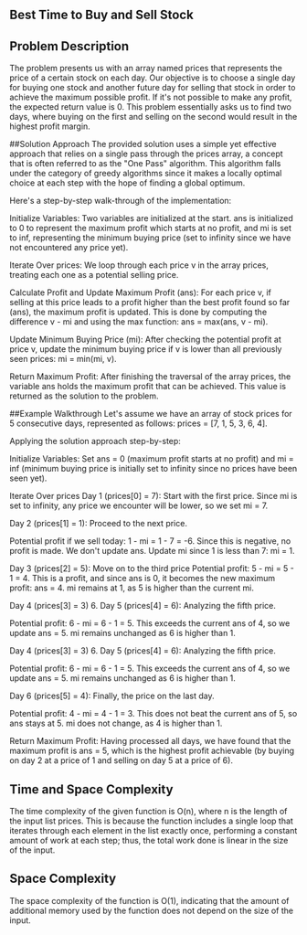 ## Best Time to Buy and Sell Stock

## Problem Description
The problem presents us with an array named prices that represents the price of a certain stock on each day. Our objective is to choose a single day for buying one stock and another future day for selling that stock in order to achieve the maximum possible profit. If it's not possible to make any profit, the expected return value is 0. This problem essentially asks us to find two days, where buying on the first and selling on the second would result in the highest profit margin.

##Solution Approach
The provided solution uses a simple yet effective approach that relies on a single pass through the prices array, a concept that is often referred to as the "One Pass" algorithm. This algorithm falls under the category of greedy algorithms since it makes a locally optimal choice at each step with the hope of finding a global optimum.

Here's a step-by-step walk-through of the implementation:

Initialize Variables: Two variables are initialized at the start. ans is initialized to 0 to represent the maximum profit which starts at no profit, and mi is set to inf, representing the minimum buying price (set to infinity since we have not encountered any price yet).

Iterate Over prices: We loop through each price v in the array prices, treating each one as a potential selling price.

Calculate Profit and Update Maximum Profit (ans): For each price v, if selling at this price leads to a profit higher than the best profit found so far (ans), the maximum profit is updated. This is done by computing the difference v - mi and using the max function: ans = max(ans, v - mi).

Update Minimum Buying Price (mi): After checking the potential profit at price v, update the minimum buying price if v is lower than all previously seen prices: mi = min(mi, v).

Return Maximum Profit: After finishing the traversal of the array prices, the variable ans holds the maximum profit that can be achieved. This value is returned as the solution to the problem.

##Example Walkthrough
Let's assume we have an array of stock prices for 5 consecutive days, represented as follows: prices = [7, 1, 5, 3, 6, 4].

Applying the solution approach step-by-step:

Initialize Variables: Set ans = 0 (maximum profit starts at no profit) and mi = inf (minimum buying price is initially set to infinity since no prices have been seen yet).

Iterate Over prices Day 1 (prices[0] = 7): Start with the first price. Since mi is set to infinity, any price we encounter will be lower, so we set mi = 7.

Day 2 (prices[1] = 1): Proceed to the next price.

Potential profit if we sell today: 1 - mi = 1 - 7 = -6. Since this is negative, no profit is made. We don't update ans.
Update mi since 1 is less than 7: mi = 1.

Day 3 (prices[2] = 5): Move on to the third price
Potential profit: 5 - mi = 5 - 1 = 4. This is a profit, and since ans is 0, it becomes the new maximum profit: ans = 4.
mi remains at 1, as 5 is higher than the current mi.

Day 4 (prices[3] = 3) 6. Day 5 (prices[4] = 6): Analyzing the fifth price.

Potential profit: 6 - mi = 6 - 1 = 5. This exceeds the current ans of 4, so we update ans = 5.
mi remains unchanged as 6 is higher than 1.

Day 4 (prices[3] = 3) 6. Day 5 (prices[4] = 6): Analyzing the fifth price.

Potential profit: 6 - mi = 6 - 1 = 5. This exceeds the current ans of 4, so we update ans = 5.
mi remains unchanged as 6 is higher than 1.

Day 6 (prices[5] = 4): Finally, the price on the last day.

Potential profit: 4 - mi = 4 - 1 = 3. This does not beat the current ans of 5, so ans stays at 5.
mi does not change, as 4 is higher than 1.

Return Maximum Profit: Having processed all days, we have found that the maximum profit is ans = 5, which is the highest profit achievable (by buying on day 2 at a price of 1 and selling on day 5 at a price of 6).

## Time and Space Complexity
The time complexity of the given function is O(n), where n is the length of the input list prices. This is because the function includes a single loop that iterates through each element in the list exactly once, performing a constant amount of work at each step; thus, the total work done is linear in the size of the input.

## Space  Complexity
The space complexity of the function is O(1), indicating that the amount of additional memory used by the function does not depend on the size of the input.